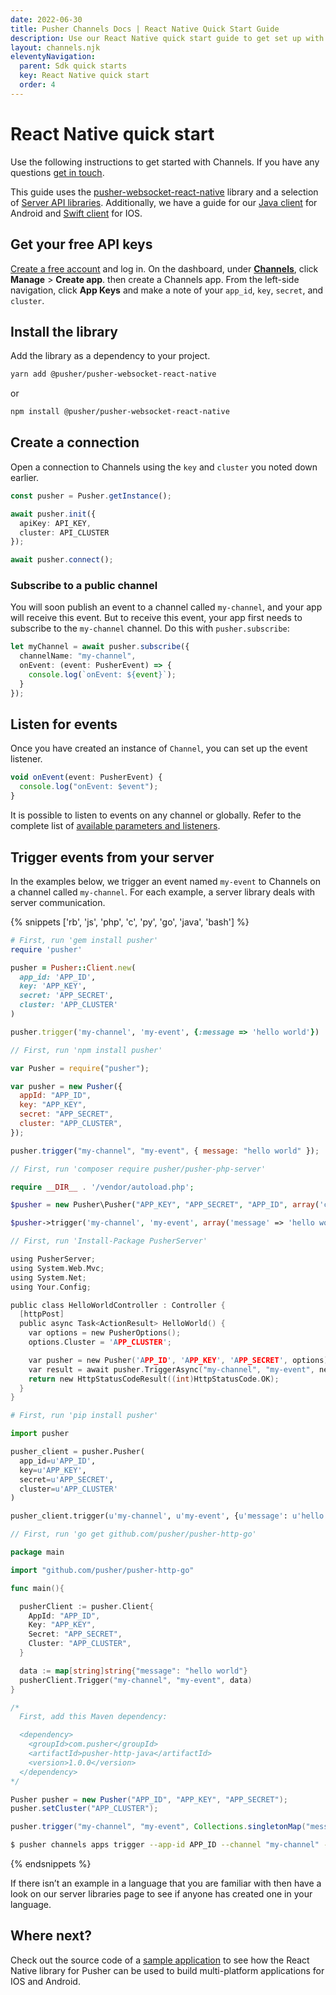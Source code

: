 ```yaml
---
date: 2022-06-30
title: Pusher Channels Docs | React Native Quick Start Guide
description: Use our React Native quick start guide to get set up with Channels and publish the first event to your IOS and Android app.
layout: channels.njk
eleventyNavigation:
  parent: Sdk quick starts
  key: React Native quick start
  order: 4
---
```

# React Native quick start

Use the following instructions to get started with Channels. If you have any questions [get in touch](https://support.pusher.com/hc/en-us/requests/new). 

This guide uses the [pusher-websocket-react-native](https://github.com/pusher/pusher-websocket-react-native) library and a selection of [Server API libraries](/docs/channels/channels_libraries/libraries). Additionally, we have a guide for our [Java client](/docs/channels/getting_started/android) for Android and [Swift client](/docs/channels/getting_started/ios) for IOS.

## Get your free API keys

[Create a free account](https://dashboard.pusher.com/accounts/sign_up) and log in. On the dashboard, under [**Channels**](https://dashboard.pusher.com/channels), click **Manage** > **Create app**. then create a Channels app. From the left-side navigation, click **App Keys** and make a note of your `app_id`, `key`, `secret`, and `cluster`.

## Install the library

Add the library as a dependency to your project.

```bash
yarn add @pusher/pusher-websocket-react-native
```

or 

```bash
npm install @pusher/pusher-websocket-react-native
```

## Create a connection

Open a connection to Channels using the `key` and `cluster` you noted down earlier.

```typescript
const pusher = Pusher.getInstance();

await pusher.init({
  apiKey: API_KEY,
  cluster: API_CLUSTER
});

await pusher.connect();
```

### Subscribe to a public channel

You will soon publish an event to a channel called `my-channel`, and your app will receive this event. But to receive this event, your app first needs to subscribe to the `my-channel` channel. Do this with `pusher.subscribe`:

```typescript
let myChannel = await pusher.subscribe({
  channelName: "my-channel",
  onEvent: (event: PusherEvent) => {
    console.log(`onEvent: ${event}`);
  }
});
```

## Listen for events

Once you have created an instance of `Channel`, you can set up the event listener.

```typescript
void onEvent(event: PusherEvent) {
  console.log("onEvent: $event");
}
```

It is possible to listen to events on any channel or globally. Refer to the complete list of [available parameters and listeners](https://github.com/pusher/pusher-websocket-react-native#table-of-contents).

## Trigger events from your server

In the examples below, we trigger an event named `my-event` to Channels on a channel called `my-channel`. For each example, a server library deals with server communication.

{% snippets ['rb', 'js', 'php', 'c', 'py', 'go', 'java', 'bash'] %}

```rb
# First, run 'gem install pusher'
require 'pusher'

pusher = Pusher::Client.new(
  app_id: 'APP_ID',
  key: 'APP_KEY',
  secret: 'APP_SECRET',
  cluster: 'APP_CLUSTER'
)

pusher.trigger('my-channel', 'my-event', {:message => 'hello world'})
```

```js
// First, run 'npm install pusher'

var Pusher = require("pusher");

var pusher = new Pusher({
  appId: "APP_ID",
  key: "APP_KEY",
  secret: "APP_SECRET",
  cluster: "APP_CLUSTER",
});

pusher.trigger("my-channel", "my-event", { message: "hello world" });
```

```php
// First, run 'composer require pusher/pusher-php-server'

require __DIR__ . '/vendor/autoload.php';

$pusher = new Pusher\Pusher("APP_KEY", "APP_SECRET", "APP_ID", array('cluster' => 'APP_CLUSTER'));

$pusher->trigger('my-channel', 'my-event', array('message' => 'hello world'));

```

```c
// First, run 'Install-Package PusherServer'

using PusherServer;
using System.Web.Mvc;
using System.Net;
using Your.Config;

public class HelloWorldController : Controller {
  [httpPost]
  public async Task<ActionResult> HelloWorld() {
    var options = new PusherOptions();
    options.Cluster = 'APP_CLUSTER';

    var pusher = new Pusher('APP_ID', 'APP_KEY', 'APP_SECRET', options);
    var result = await pusher.TriggerAsync("my-channel", "my-event", new { message = "hello world" });
    return new HttpStatusCodeResult((int)HttpStatusCode.OK);
  }
}
```

```py
# First, run 'pip install pusher'

import pusher

pusher_client = pusher.Pusher(
  app_id=u'APP_ID',
  key=u'APP_KEY',
  secret=u'APP_SECRET',
  cluster=u'APP_CLUSTER'
)

pusher_client.trigger(u'my-channel', u'my-event', {u'message': u'hello world'})
```

```go
// First, run 'go get github.com/pusher/pusher-http-go'

package main

import "github.com/pusher/pusher-http-go"

func main(){

  pusherClient := pusher.Client{
    AppId: "APP_ID",
    Key: "APP_KEY",
    Secret: "APP_SECRET",
    Cluster: "APP_CLUSTER",
  }

  data := map[string]string{"message": "hello world"}
  pusherClient.Trigger("my-channel", "my-event", data)
}
```

```java
/*
  First, add this Maven dependency:

  <dependency>
    <groupId>com.pusher</groupId>
    <artifactId>pusher-http-java</artifactId>
    <version>1.0.0</version>
  </dependency>
*/

Pusher pusher = new Pusher("APP_ID", "APP_KEY", "APP_SECRET");
pusher.setCluster("APP_CLUSTER");

pusher.trigger("my-channel", "my-event", Collections.singletonMap("message", "Hello World"));
```

```bash
$ pusher channels apps trigger --app-id APP_ID --channel "my-channel" --event "my-event" --message "hello world"
```

{% endsnippets %}

If there isn’t an example in a language that you are familiar with then have a look on our server libraries page to see if anyone has created one in your language.

## Where next?

Check out the source code of a [sample application](https://github.com/pusher/pusher-websocket-react-native/tree/master/example) to see how the React Native library for Pusher can be used to build multi-platform applications for IOS and Android.
